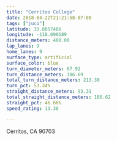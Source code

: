 ```yaml
---
title: "Cerritos College"
date: 2018-04-22T21:21:58-07:00
tags: ["juco"]
latitude: 33.8857486
longitude: -118.090189
distance_meters: 400.00
lap_lanes: 9
home_lanes: 9
surface_type: artificial
surface_color: blue
turn_diameter_meters: 67.92
turn_distance_meters: 106.69
total_turn_distance_meters: 213.38
turn_pct: 53.34%
straight_distance_meters: 93.31
total_straight_distance_meters: 186.62
straight_pct: 46.66%
speed_rating: 13.38

---
```


Cerritos, CA 90703

<!--more-->
